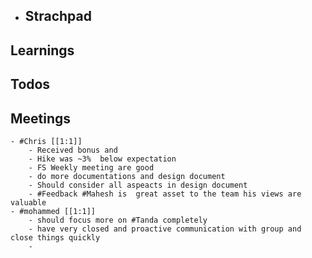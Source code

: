 - ## Strachpad
## Learnings
## Todos
## Meetings
	- #Chris [[1:1]]
		- Received bonus and
		- Hike was ~3%  below expectation
		- FS Weekly meeting are good
		- do more documentations and design document
		- Should consider all aspeacts in design document
		- #Feedback #Mahesh is  great asset to the team his views are valuable
	- #mohammed [[1:1]]
		- should focus more on #Tanda completely
		- have very closed and proactive communication with group and close things quickly
		-